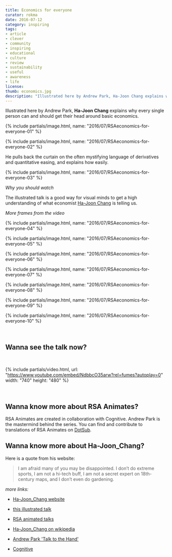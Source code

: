```yaml
---
title: Economics for everyone
curator: rokma
date: 2016-07-12
category: inspiring
tags:
- article
- clever
- community
- inspiring
- educational
- culture
- review
- sustainability
- useful
- awareness
- life
license:
thumb: economics.jpg
description: "Illustrated here by Andrew Park, Ha-Joon Chang explains why every single person can and should get their head around basic economics. He pulls back the curtain on the often mystifying language of derivatives and quantitative easing, and explains how easily."
---
```


Illustrated here by Andrew Park, **Ha-Joon Chang** explains why every single person can and should get their head around basic economics.



{% include partials/image.html, name: "2016/07/RSAeconomics-for-everyone-01" %}



{% include partials/image.html, name: "2016/07/RSAeconomics-for-everyone-02" %}



He pulls back the curtain on the often mystifying language of derivatives and quantitative easing, and explains how easily.


{% include partials/image.html, name: "2016/07/RSAeconomics-for-everyone-03" %}


_Why you should watch_

The illustrated talk is a good way for visual minds to get a high understanding of what economist [Ha-Joon Chang](http://hajoonchang.net/) is telling us.


_More frames from the video_


{% include partials/image.html, name: "2016/07/RSAeconomics-for-everyone-04" %}

{% include partials/image.html, name: "2016/07/RSAeconomics-for-everyone-05" %}

{% include partials/image.html, name: "2016/07/RSAeconomics-for-everyone-06" %}

{% include partials/image.html, name: "2016/07/RSAeconomics-for-everyone-07" %}

{% include partials/image.html, name: "2016/07/RSAeconomics-for-everyone-08" %}

{% include partials/image.html, name: "2016/07/RSAeconomics-for-everyone-09" %}

{% include partials/image.html, name: "2016/07/RSAeconomics-for-everyone-10" %}



<br>

## Wanna see the talk now?

<br>

{% include partials/video.html, url: "https://www.youtube.com/embed/NdbbcO35arw?rel=fumes?autoplay=0" width: "740" height: "480" %}

<br>


## Wanna know more about RSA Animates?

RSA Animates are created in collaboration with Cognitive. Andrew Park is the mastermind behind the series. You can find and contribute to translations of RSA Animates on [DotSub](https://dotsub.com/view/search/?q=rsa%20animate).



## Wanna know more about Ha-Joon_Chang?

Here is a quote from his website:

>I am afraid many of you may be disappointed. I don’t do extreme sports, I am not a hi-tech buff, I am not a secret expert on 18th-century maps, and I don’t even do gardening.


_more links:_

- [Ha-Joon_Chang website](http://hajoonchang.net/)

- [this illustrated talk](https://www.thersa.org/discover/videos/rsa-animate/2016/economics-is-for-everyone)

- [RSA animated talks](https://www.thersa.org/discover/videos/rsa-animate/)

- [Ha-Joon_Chang on wikipedia ](https://en.wikipedia.org/wiki/Ha-Joon_Chang)

- [Andrew Park 'Talk to the Hand'](https://www.thersa.org/discover/publications-and-articles/rsa-blogs/2015/10/talk-to-the-hand/)

- [Cognitive](http://www.wearecognitive.com/)
